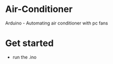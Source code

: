 # Air-Conditioner 
Arduino - Automating air conditioner with pc fans

# Get started
- run the .ino 
